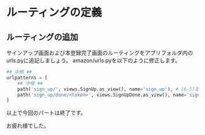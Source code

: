 # ルーティングの定義

## ルーティングの追加
サインアップ画面および本登録完了画面のルーティングをアプリフォルダ内のurls.pyに追記しましょう。
amazon/urls.pyを以下のように修正します。

```py
## 中略 ##
urlpatterns = [
    ## 中略 ##
    path('sign_up/', views.SignUp.as_view(), name='sign_up'), # [6-5]追加
    path('sign_up/done/<token>', views.SignUpDone.as_view(), name='sign_up_done'), # [6-5]追加
]
```

以上で今回のパートは終了です。

お疲れ様でした。